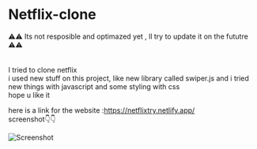 # Netflix-clone

⚠⚠  Its not resposible and optimazed yet , ll try to update it on the fututre ⚠⚠ <br/>
<br/>
<br/>
I tried to clone netflix <br/>
i used new stuff on this project, like new library called swiper.js  and i tried new things with javascript and some styling with css <br/>
hope u like it <br/>

here is a link for the website :https://netflixtry.netlify.app/<br/>
screenshot👇👇


![Screenshot](netflx.png)
